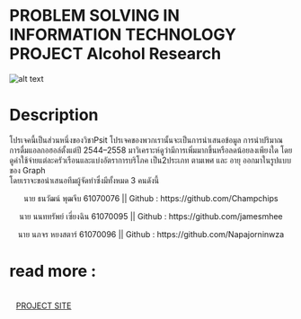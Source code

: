 # PROBLEM SOLVING IN INFORMATION TECHNOLOGY PROJECT Alcohol Research
![alt text](https://www.underagesales.co.uk/user/Alcohol%20Icon_Grey%20Text.jpg)
# Description 
โปรเจคนี้เป็นส่วนหนึ่งของวิชาPsit
โปรเจคของพวกเรานั้นจะเป็นการนำเสนอข้อมูล การนำปริมาณการดื่มแอลกอฮอล์ตั้งแต่ปี 2544–2558 มาวิเคราะห์ดูว่ามีการเพิ่มมากขึ้นหรือลดน้อยลงเพียงใด โดยดูค่าใช้จ่ายแต่ละครัวเรือนและแบ่งอัตราการบริโภค เป็น2ประเภท ตามเพศ และ อายุ ออกมาในรูปแบบของ Graph<br />
โดยเราจะขอนำเสนอทีมผู้จัดทำซึ่งมีทั้งหมด 3 คนดังนี้<br />
<th><p align="center">นาย ธนวัฒน์ พุฒจีบ 61070076 || Github : https://github.com/Champchips<br /></p></th> 
<th><p align="center">นาย นนททรัพย์ เซี่ยงฉิน 61070095 || Github : https://github.com/jamesmhee<br /></p></th> 
<th><p align="center">นาย นภจร หยงสตาร์ 61070096 || Github : https://github.com/Napajorninwza<br /></p></th> 
<h1>read more :</h1><br />
&nbsp;&nbsp; <a href="https://medium.com/@jamesnontasab/problem-solving-in-information-technology-project-66e9b4ddad0d?fbclid=IwAR20rIlNkNUzF9Z3RGhBG9nvnp5Q8fEJUSNZpCfar5fZxH7lCg3Atl9I0T0"> PROJECT SITE </a><br />
